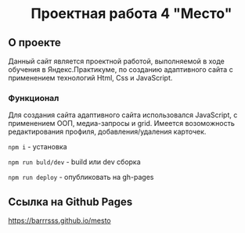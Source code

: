 <h1 align="center">Проектная работа 4 "Место"</h1>

## О проекте

Данный сайт является проектной работой, выполняемой в ходе обучения в Яндекс.Практикуме, по созданию адаптивного сайта с применением технологий Html, Css и JavaScript.
### Функционал

Для создания сайта адаптивного сайта использовался JavaScript, с применением ООП, медиа-запросы и grid.
Имеется возоможность редактирования профиля, добавления/удаления карточек.

`npm i` - установка

`npm run buld/dev` - build или dev сборка

`npm run deploy` - опубликовать на gh-pages

## Ссылка на Github Pages
https://barrrsss.github.io/mesto
